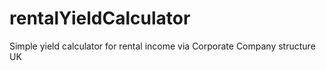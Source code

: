 # rentalYieldCalculator
Simple yield calculator for rental income via Corporate Company structure UK
